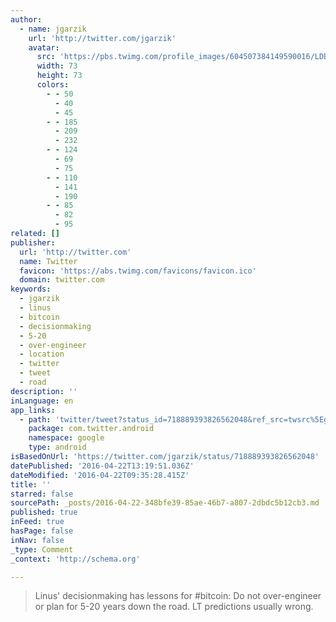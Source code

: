 ```yaml
---
author:
  - name: jgarzik
    url: 'http://twitter.com/jgarzik'
    avatar:
      src: 'https://pbs.twimg.com/profile_images/604507384149590016/LDBZzOdn_bigger.jpg'
      width: 73
      height: 73
      colors:
        - - 50
          - 40
          - 45
        - - 185
          - 209
          - 232
        - - 124
          - 69
          - 75
        - - 110
          - 141
          - 190
        - - 85
          - 82
          - 95
related: []
publisher:
  url: 'http://twitter.com'
  name: Twitter
  favicon: 'https://abs.twimg.com/favicons/favicon.ico'
  domain: twitter.com
keywords:
  - jgarzik
  - linus
  - bitcoin
  - decisionmaking
  - 5-20
  - over-engineer
  - location
  - twitter
  - tweet
  - road
description: ''
inLanguage: en
app_links:
  - path: 'twitter/tweet?status_id=718889393826562048&ref_src=twsrc%5Egoogle%7Ctwcamp%5Eandroidseo%7Ctwgr%5Estatus%7Ctwterm%5E718889393826562048'
    package: com.twitter.android
    namespace: google
    type: android
isBasedOnUrl: 'https://twitter.com/jgarzik/status/718889393826562048'
datePublished: '2016-04-22T13:19:51.036Z'
dateModified: '2016-04-22T09:35:28.415Z'
title: ''
starred: false
sourcePath: _posts/2016-04-22-348bfe39-85ae-46b7-a807-2dbdc5b12cb3.md
published: true
inFeed: true
hasPage: false
inNav: false
_type: Comment
_context: 'http://schema.org'

---
```

> Linus' decisionmaking has lessons for \#bitcoin: Do not over-engineer or plan for 5-20 years down the road. LT predictions usually wrong.